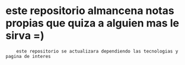 # este repositorio almancena notas propias que quiza a alguien mas le sirva =)

        este repositorio se actualizara dependiendo las tecnologias y pagina de interes